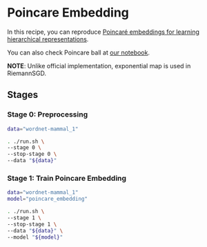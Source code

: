 # Poincare Embedding

In this recipe, you can reproduce [Poincaré embeddings for learning hierarchical representations](https://arxiv.org/pdf/1705.08039).

You can also check Poincare ball at [our notebook](https://colab.research.google.com/github/tky823/Audyn/blob/main/notebooks/PoincareBall/poincare_ball.ipynb).

**NOTE**: Unlike official implementation, exponential map is used in RiemannSGD.

## Stages

### Stage 0: Preprocessing

```sh
data="wordnet-mammal_1"

. ./run.sh \
--stage 0 \
--stop-stage 0 \
--data "${data}"
```

### Stage 1: Train Poincare Embedding

```sh
data="wordnet-mammal_1"
model="poincare_embedding"

. ./run.sh \
--stage 1 \
--stop-stage 1 \
--data "${data}" \
--model "${model}"
```
